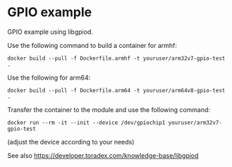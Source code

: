 # GPIO example #

GPIO example using libgpiod.

Use the following command to build a container for armhf:
```
docker build --pull -f Dockerfile.armhf -t youruser/arm32v7-gpio-test .
```
Use the following for arm64:
```
docker build --pull -f Dockerfile.arm64 -t youruser/arm64v8-gpio-test .
```

Transfer the container to the module and use the following command:
```
docker run --rm -it --init --device /dev/gpiochip1 youruser/arm32v7-gpio-test
```

(adjust the device according to your needs)

See also https://developer.toradex.com/knowledge-base/libgpiod
